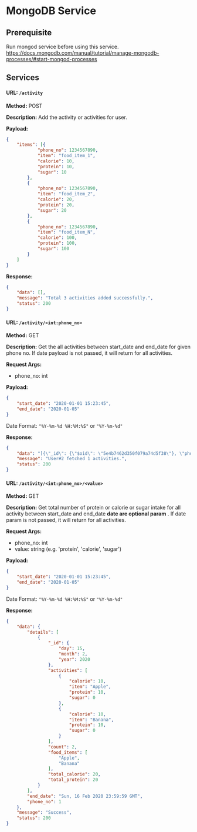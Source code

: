 MongoDB Service
======

Prerequisite
------ 
Run mongod service before using this service.
https://docs.mongodb.com/manual/tutorial/manage-mongodb-processes/#start-mongod-processes


Services
------

#### URL: `/activity`

**Method:** POST

**Description:** Add the activity or activities for user.

**Payload:**
```json
{
	"items": [{
			"phone_no": 1234567890,
			"item": "food_item_1",
			"calorie": 10,
			"protein": 10,
			"sugar": 10
		},
		{
			"phone_no": 1234567890,
			"item": "food_item_2",
			"calorie": 20,
			"protein": 20,
			"sugar": 20
		},
        {
			"phone_no": 1234567890,
			"item": "food_item_N",
			"calorie": 100,
			"protein": 100,
			"sugar": 100
		}
	]
}
```

**Response:** 
```json
{
    "data": [],
    "message": "Total 3 activities added successfully.",
    "status": 200
}
```



#### URL: `/activity/<int:phone_no>`

**Method:** GET

**Description:** Get the all activities between start_date and end_date for given phone no. If date payload is not passed, it will return for all activities.  

**Request Args:**
* phone_no: int

**Payload:**

```json
{
    "start_date": "2020-01-01 15:23:45",	
    "end_date": "2020-01-05"
}
```
Date Format: `"%Y-%m-%d %H:%M:%S"` or `"%Y-%m-%d"`

**Response:** 
```json
{
    "data": "[{\"_id\": {\"$oid\": \"5e4b7462d350f079a74d5f38\"}, \"phone_no\": 2, \"item\": \"Rice\", \"calorie\": 0.0, \"protein\": 100.0, \"sugar\": 0.0, \"recorded_at\": {\"$date\": 1582003236580}}]",
    "message": "User#2 fetched 1 activities.",
    "status": 200
}
```
#### URL: `/activity/<int:phone_no>/<value>`

**Method:** GET

**Description:** Get total number of protein or calorie or sugar intake for all activity between start_date and end_date __date are optional param__ . If date param is not passed, it will return for all activities.  

**Request Args:**

* phone_no: int
* value: string (e.g. 'protein', 'calorie', 'sugar')

**Payload:**
```json
{
    "start_date": "2020-01-01 15:23:45",
    "end_date": "2020-01-05"
}
```
Date Format: `"%Y-%m-%d %H:%M:%S"` or `"%Y-%m-%d"`

**Response:**
```json
{
    "data": {
        "details": [
            {
                "_id": {
                    "day": 15,
                    "month": 2,
                    "year": 2020
                },
                "activities": [
                    {
                        "calorie": 10,
                        "item": "Apple",
                        "protein": 10,
                        "sugar": 0
                    },
                    {
                        "calorie": 10,
                        "item": "Banana",
                        "protein": 10,
                        "sugar": 0
                    }
                ],
                "count": 2,
                "food_items": [
                    "Apple",
                    "Banana"
                ],
                "total_calorie": 20,
                "total_protein": 20
            }
        ],
        "end_date": "Sun, 16 Feb 2020 23:59:59 GMT",
        "phone_no": 1
    },
    "message": "Success",
    "status": 200
}
```
